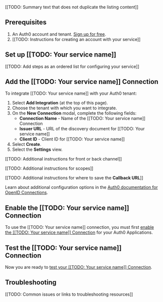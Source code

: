 [[TODO: Summary text that does not duplicate the listing content]]

## Prerequisites

1. An Auth0 account and tenant. [Sign up for free](https://auth0.com/signup).
2. [[TODO: Instructions for creating an account with your service]]

## Set up [[TODO: Your service name]]

[[TODO: Add steps as an ordered list for configuring your service]]

## Add the [[TODO: Your service name]] Connection

To integrate [[TODO: Your service name]] with your Auth0 tenant:

1. Select **Add Integration** (at the top of this page).
1. Choose the tenant with which you want to integrate.
1. On the **New Connection** modal, complete the following fields:
    * **Connection Name** - Name of the [[TODO: Your service name]] Connection
    * **Issuer URL** - URL of the discovery document for [[TODO: Your service name]]
    * **Client ID** - Client ID for [[TODO: Your service name]]
1. Select **Create**.
1. Select the **Settings** view.

[[TODO: Additional instructions for front or back channel]]

[[TODO: Additional instructions for scopes]]

[[TODO: Additional instructions for where to save the **Callback URL**]]

Learn about additional configuration options in the [Auth0 documentation for OpenID Connections](https://auth0.com/docs/authenticate/identity-providers/enterprise-identity-providers/oidc).

## Enable the [[TODO: Your service name]] Connection

To use the [[TODO: Your service name]] connection, you must first [enable the [[TODO: Your service name]] Connection](https://auth0.com/docs/authenticate/identity-providers/enterprise-identity-providers/enable-enterprise-connections) for your Auth0 Applications.

## Test the [[TODO: Your service name]] Connection

Now you are ready to [test your [[TODO: Your service name]] Connection](https://auth0.com/docs/authenticate/identity-providers/test-connections).

## Troubleshooting

[[TODO: Common issues or links to troubleshooting resources]]